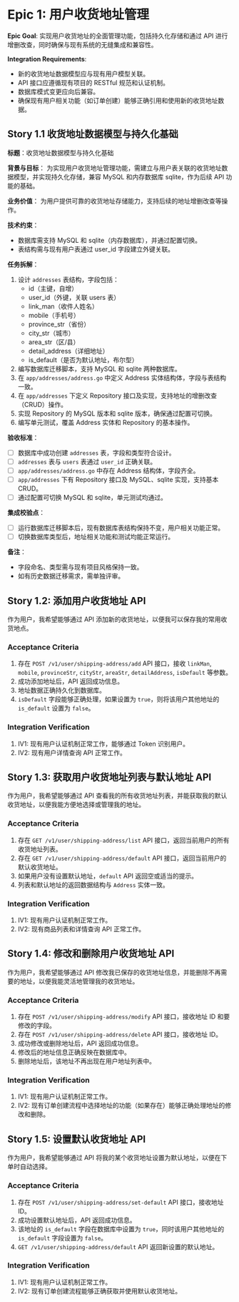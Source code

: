 # Epic 1: 用户收货地址管理

**Epic Goal**: 实现用户收货地址的全面管理功能，包括持久化存储和通过 API 进行增删改查，同时确保与现有系统的无缝集成和兼容性。

**Integration Requirements**:

-   新的收货地址数据模型应与现有用户模型关联。
-   API 接口应遵循现有项目的 RESTful 规范和认证机制。
-   数据库模式变更应向后兼容。
-   确保现有用户相关功能（如订单创建）能够正确引用和使用新的收货地址数据。

## Story 1.1 收货地址数据模型与持久化基础

**标题**：收货地址数据模型与持久化基础

**背景与目标**：
为实现用户收货地址管理功能，需建立与用户表关联的收货地址数据模型，并实现持久化存储，兼容 MySQL 和内存数据库 sqlite，作为后续 API 功能的基础。

**业务价值**：
为用户提供可靠的收货地址存储能力，支持后续的地址增删改查等操作。

**技术约束**：

-   数据库需支持 MySQL 和 sqlite（内存数据库），并通过配置切换。
-   表结构需与现有用户表通过 user_id 字段建立外键关联。

**任务拆解**：

1. 设计 `addresses` 表结构，字段包括：
    - id（主键，自增）
    - user_id（外键，关联 users 表）
    - link_man（收件人姓名）
    - mobile（手机号）
    - province_str（省份）
    - city_str（城市）
    - area_str（区/县）
    - detail_address（详细地址）
    - is_default（是否为默认地址，布尔型）
2. 编写数据库迁移脚本，支持 MySQL 和 sqlite 两种数据库。
3. 在 `app/addresses/address.go` 中定义 Address 实体结构体，字段与表结构一致。
4. 在 `app/addresses` 下定义 Repository 接口及实现，支持地址的增删改查（CRUD）操作。
5. 实现 Repository 的 MySQL 版本和 sqlite 版本，确保通过配置可切换。
6. 编写单元测试，覆盖 Address 实体和 Repository 的基本操作。

**验收标准**：

-   [ ] 数据库中成功创建 `addresses` 表，字段和类型符合设计。
-   [ ] `addresses` 表与 `users` 表通过 `user_id` 正确关联。
-   [ ] `app/addresses/address.go` 中存在 Address 结构体，字段齐全。
-   [ ] `app/addresses` 下有 Repository 接口及 MySQL、sqlite 实现，支持基本 CRUD。
-   [ ] 通过配置可切换 MySQL 和 sqlite，单元测试均通过。

**集成校验点**：

-   [ ] 运行数据库迁移脚本后，现有数据库表结构保持不变，用户相关功能正常。
-   [ ] 切换数据库类型后，地址相关功能和测试均能正常运行。

**备注**：

-   字段命名、类型需与现有项目风格保持一致。
-   如有历史数据迁移需求，需单独评审。

## Story 1.2: 添加用户收货地址 API

作为用户，我希望能够通过 API 添加新的收货地址，以便我可以保存我的常用收货地点。

### Acceptance Criteria

1.  存在 `POST /v1/user/shipping-address/add` API 接口，接收 `linkMan`, `mobile`, `provinceStr`, `cityStr`, `areaStr`, `detailAddress`, `isDefault` 等参数。
2.  成功添加地址后，API 返回成功信息。
3.  地址数据正确持久化到数据库。
4.  `isDefault` 字段能够正确处理，如果设置为 `true`，则将该用户其他地址的 `is_default` 设置为 `false`。

### Integration Verification

1.  IV1: 现有用户认证机制正常工作，能够通过 Token 识别用户。
2.  IV2: 现有用户详情查询 API 正常工作。

## Story 1.3: 获取用户收货地址列表与默认地址 API

作为用户，我希望能够通过 API 查看我的所有收货地址列表，并能获取我的默认收货地址，以便我能方便地选择或管理我的地址。

### Acceptance Criteria

1.  存在 `GET /v1/user/shipping-address/list` API 接口，返回当前用户的所有收货地址列表。
2.  存在 `GET /v1/user/shipping-address/default` API 接口，返回当前用户的默认收货地址。
3.  如果用户没有设置默认地址，`default` API 返回空或适当的提示。
4.  列表和默认地址的返回数据结构与 `Address` 实体一致。

### Integration Verification

1.  IV1: 现有用户认证机制正常工作。
2.  IV2: 现有商品列表和详情查询 API 正常工作。

## Story 1.4: 修改和删除用户收货地址 API

作为用户，我希望能够通过 API 修改我已保存的收货地址信息，并能删除不再需要的地址，以便我能灵活地管理我的收货地址。

### Acceptance Criteria

1.  存在 `POST /v1/user/shipping-address/modify` API 接口，接收地址 ID 和要修改的字段。
2.  存在 `POST /v1/user/shipping-address/delete` API 接口，接收地址 ID。
3.  成功修改或删除地址后，API 返回成功信息。
4.  修改后的地址信息正确反映在数据库中。
5.  删除地址后，该地址不再出现在用户地址列表中。

### Integration Verification

1.  IV1: 现有用户认证机制正常工作。
2.  IV2: 现有订单创建流程中选择地址的功能（如果存在）能够正确处理地址的修改和删除。

## Story 1.5: 设置默认收货地址 API

作为用户，我希望能够通过 API 将我的某个收货地址设置为默认地址，以便在下单时自动选择。

### Acceptance Criteria

1.  存在 `POST /v1/user/shipping-address/set-default` API 接口，接收地址 ID。
2.  成功设置默认地址后，API 返回成功信息。
3.  该地址的 `is_default` 字段在数据库中设置为 `true`，同时该用户其他地址的 `is_default` 字段设置为 `false`。
4.  `GET /v1/user/shipping-address/default` API 返回新设置的默认地址。

### Integration Verification

1.  IV1: 现有用户认证机制正常工作。
2.  IV2: 现有订单创建流程能够正确获取并使用默认收货地址。
